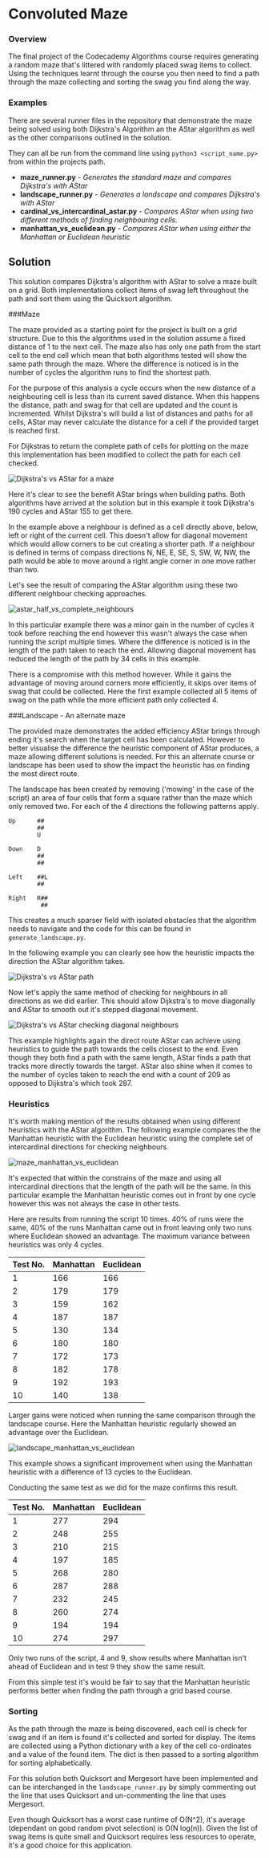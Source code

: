 Convoluted Maze
===============

### Overview

The final project of the Codecademy Algorithms course requires generating a random maze that's littered with randomly placed swag items to collect. Using the techniques learnt through the course you then need to find a path through the maze collecting and sorting the swag you find along the way. 

### Examples

There are several runner files in the repository that demonstrate the maze being solved using both Dijkstra's Algorithm an the AStar algorithm as well as the other comparisons outlined in the solution.

They can all be run from the command line using `python3 <script_name.py>` from within the projects path.

- **maze_runner.py** - *Generates the standard maze and compares Dijkstra's with AStar*
- **landscape_runner.py** - *Generates a landscape and compares Dijkstra's with AStar*
- **cardinal_vs_intercardinal_astar.py** - *Compares AStar when using two different methods of finding neighbouring cells.*
- **manhattan_vs_euclidean.py** - *Compares AStar when using either the Manhattan or Euclidean heuristic*



## Solution

This solution compares Dijkstra's algorithm with AStar to solve a maze built on a grid. Both implementations collect items of swag left throughout the path and sort them using the Quicksort algorithm. 

###Maze

The maze provided as a starting point for the project is built on a grid structure. Due to this the algorithms used in the solution assume a fixed distance of 1 to the next cell. The maze also has only one path from the start cell to the end cell which mean that both algorithms tested will show the same path through the maze. Where the difference is noticed is in the number of cycles the algorithm runs to find the shortest path. 

For the purpose of this analysis a cycle occurs when the new distance of a neighbouring cell is less than its current saved distance. When this happens the distance, path and swag for that cell are updated and the count is incremented. Whilst Dijkstra's will build a list of distances and paths for all cells, AStar may never calculate the distance for a cell if the provided target is reached first. 

For Dijkstras to return the complete path of cells for plotting on the maze this implementation has been modified to collect the path for each cell checked. 

![Dijkstra's vs AStar for a maze](assets/dijkstras_vs_astar_maze.png)

Here it's clear to see the benefit AStar brings when building paths. Both algorithms have arrived at the solution but in this example it took Dijkstra's 190 cycles and AStar 155 to get there. 

In the example above a neighbour is defined as a cell directly above, below, left or right of the current cell. This doesn't allow for diagonal movement which would allow corners to be cut creating a shorter path. If a neighbour is defined in terms of compass directions N, NE, E, SE, S, SW, W, NW, the path would be able to move around a right angle corner in one move rather than two. 

Let's see the result of comparing the AStar algorithm using these two different neighbour checking approaches. 

  ![astar_half_vs_complete_neighbours](assets/astar_cardinal_vs_intercardinal_neighbours_3.png)

In this particular example there was a minor gain in the number of cycles it took before reaching the end however this wasn't always the case when running the script multiple times. Where the difference is noticed is in the length of the path taken to reach the end. Allowing diagonal movement has reduced the length of the path by 34 cells in this example.

There is a compromise with this method however. While it gains the advantage of moving around corners more efficiently, it skips over items of swag that could be collected. Here the first example collected all 5 items of swag on the path while the more efficient path only collected 4. 



###Landscape - An alternate maze

The provided maze demonstrates the added efficiency AStar brings through ending it's search when the target cell has been calculated. However to better visualise the difference the heuristic component of AStar produces, a maze allowing different solutions is needed. For this an alternate course or landscape has been used to show the impact the heuristic has on finding the most direct route. 

The landscape has been created by removing ('mowing' in the case of the script) an area of four cells that form a square rather than the maze which only removed two. For each of the 4 directions the following patterns apply.

```jade
Up 		##
		##
		U

Down	D
		##
		##
		
Left	##L
		##

Right	R##
		 ##
```

This creates a much sparser field with isolated obstacles that the algorithm needs to navigate and the code for this can be found in `generate_landscape.py`.

In the following example you can clearly see how the heuristic impacts the direction the AStar algorithm takes. 

![Dijkstra's vs AStar path](assets/dijkstras_vs_astar_path.png)



Now let's apply the same method of checking for neighbours in all directions as we did earlier. This should allow Dijkstra's to move diagonally and AStar to smooth out it's stepped diagonal movement. 

![Dijkstra's vs AStar checking diagonal neighbours](assets/dijkstras_vs_astar_intercardinal.png) 

This example highlights again the direct route AStar can achieve using heuristics to guide the path towards  the cells closest to the end. Even though they both find a path with the same length, AStar finds a path that tracks more directly towards the target. AStar also shine when it comes to the number of cycles taken to reach the end with a count of 209 as opposed to Dijkstra's which took 287.



### Heuristics

It's worth making mention of the results obtained when using different heuristics with the AStar algorithm. The following example compares the the Manhattan heuristic with the Euclidean heuristic using the complete set of intercardinal directions for checking neighbours.

![maze_manhattan_vs_euclidean](assets/maze_manhattan_vs_euclidean.png)

It's expected that within the constrains of the maze and using all intercardinal directions that the length of the path will be the same. In this particular example the Manhattan heuristic comes out in front by one cycle however this was not always the case in other tests. 

Here are results from running the script 10 times. 40% of runs were the same, 40% of the runs Manhattan came out in front leaving only two runs where Euclidean showed an advantage. The maximum variance between heuristics was only 4 cycles.

| Test No. | Manhattan | Euclidean |
| -------- | --------- | --------- |
| 1        | 166       | 166       |
| 2        | 179       | 179       |
| 3        | 159       | 162       |
| 4        | 187       | 187       |
| 5        | 130       | 134       |
| 6        | 180       | 180       |
| 7        | 172       | 173       |
| 8        | 182       | 178       |
| 9        | 192       | 193       |
| 10       | 140       | 138       |



Larger gains were noticed when running the same comparison through the landscape course. Here the Manhattan heuristic regularly showed an advantage over the Euclidean. 

![landscape_manhattan_vs_euclidean](assets/landscape_manhattan_vs_euclidean.png)

This example shows a significant improvement when using the Manhattan heuristic with a difference of 13 cycles to the Euclidean.

Conducting the same test as we did for the maze confirms this result. 

| Test No. | Manhattan | Euclidean |
| -------- | --------- | --------- |
| 1        | 277       | 294       |
| 2        | 248       | 255       |
| 3        | 210       | 215       |
| 4        | 197       | 185       |
| 5        | 268       | 280       |
| 6        | 287       | 288       |
| 7        | 232       | 245       |
| 8        | 260       | 274       |
| 9        | 194       | 194       |
| 10       | 274       | 297       |

Only two runs of the script, 4 and 9, show results where Manhattan isn't ahead of Euclidean and in test 9 they show the same result. 

From this simple test it's would be fair to say that the Manhattan heuristic performs better when finding the path through a grid based course. 



### Sorting

As the path through the maze is being discovered, each cell is check for swag and if an item is found it's collected and sorted for display. The items are collected using a Python dictionary with a key of the cell co-ordinates and a value of the found item. The dict is then passed to a sorting algorithm for sorting alphabetically. 

For this solution both Quicksort and Mergesort have been implemented and can be interchanged in the `landscape_runner.py` by simply commenting out the line that uses Quicksort and un-commenting the line that uses Mergesort. 

Even though Quicksort has a worst case runtime of O(N^2), it's average (dependant on good random pivot selection) is O(N log(n)). Given the list of swag items is quite small and Quicksort requires less resources to operate, it's a good choice for this application.

